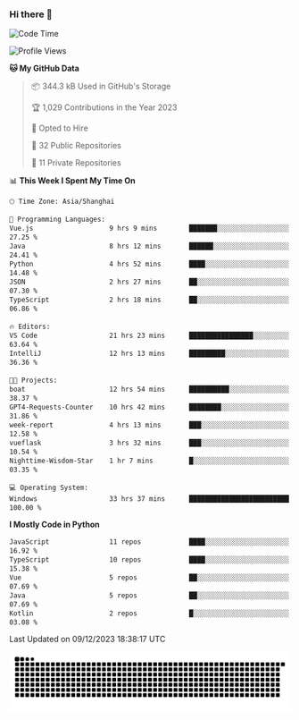 ### Hi there 👋
<!--START_SECTION:waka-->
![Code Time](http://img.shields.io/badge/Code%20Time-510%20hrs%2031%20mins-blue)

![Profile Views](http://img.shields.io/badge/Profile%20Views-28-blue)

**🐱 My GitHub Data** 

> 📦 344.3 kB Used in GitHub's Storage 
 > 
> 🏆 1,029 Contributions in the Year 2023
 > 
> 💼 Opted to Hire
 > 
> 📜 32 Public Repositories 
 > 
> 🔑 11 Private Repositories 
 > 
📊 **This Week I Spent My Time On** 

```text
🕑︎ Time Zone: Asia/Shanghai

💬 Programming Languages: 
Vue.js                   9 hrs 9 mins        ███████░░░░░░░░░░░░░░░░░░   27.25 % 
Java                     8 hrs 12 mins       ██████░░░░░░░░░░░░░░░░░░░   24.41 % 
Python                   4 hrs 52 mins       ████░░░░░░░░░░░░░░░░░░░░░   14.48 % 
JSON                     2 hrs 27 mins       ██░░░░░░░░░░░░░░░░░░░░░░░   07.30 % 
TypeScript               2 hrs 18 mins       ██░░░░░░░░░░░░░░░░░░░░░░░   06.86 % 

🔥 Editors: 
VS Code                  21 hrs 23 mins      ████████████████░░░░░░░░░   63.64 % 
IntelliJ                 12 hrs 13 mins      █████████░░░░░░░░░░░░░░░░   36.36 % 

🐱‍💻 Projects: 
boat                     12 hrs 54 mins      ██████████░░░░░░░░░░░░░░░   38.37 % 
GPT4-Requests-Counter    10 hrs 42 mins      ████████░░░░░░░░░░░░░░░░░   31.86 % 
week-report              4 hrs 13 mins       ███░░░░░░░░░░░░░░░░░░░░░░   12.58 % 
vueflask                 3 hrs 32 mins       ███░░░░░░░░░░░░░░░░░░░░░░   10.54 % 
Nighttime-Wisdom-Star    1 hr 7 mins         █░░░░░░░░░░░░░░░░░░░░░░░░   03.35 % 

💻 Operating System: 
Windows                  33 hrs 37 mins      █████████████████████████   100.00 % 
```

**I Mostly Code in Python** 

```text
JavaScript               11 repos            ████░░░░░░░░░░░░░░░░░░░░░   16.92 % 
TypeScript               10 repos            ████░░░░░░░░░░░░░░░░░░░░░   15.38 % 
Vue                      5 repos             ██░░░░░░░░░░░░░░░░░░░░░░░   07.69 % 
Java                     5 repos             ██░░░░░░░░░░░░░░░░░░░░░░░   07.69 % 
Kotlin                   2 repos             █░░░░░░░░░░░░░░░░░░░░░░░░   03.08 % 
```




 Last Updated on 09/12/2023 18:38:17 UTC
<!--END_SECTION:waka-->

<picture>
  <source media="(prefers-color-scheme: dark)" srcset="https://raw.githubusercontent.com/14790897/14790897/output/github-contribution-grid-snake-dark.svg" />
  <source media="(prefers-color-scheme: light)" srcset="https://raw.githubusercontent.com/14790897/14790897/output/github-contribution-grid-snake.svg" />
  <img alt="github-snake" src="https://raw.githubusercontent.com/14790897/14790897/output/github-contribution-grid-snake.svg" />
</picture>
